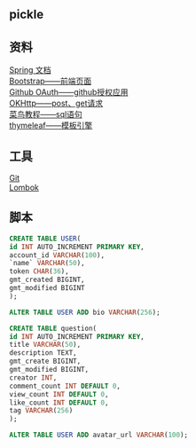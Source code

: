 ## pickle

## 资料
[Spring 文档](https://spring.io/guides)  
[Bootstrap——前端页面](https://v3.bootcss.com/getting-started/)  
[Github OAuth——github授权应用](https://developer.github.com/apps/building-oauth-apps/authorizing-oauth-apps/)  
[OKHttp——post、get请求](https://square.github.io/okhttp/)  
[菜鸟教程——sql语句](https://www.runoob.com/mysql/mysql-tutorial.html)  
[thymeleaf——模板引擎](https://www.thymeleaf.org/)

## 工具
[Git](https://git-scm.com/downloads)  
[Lombok](https://projectlombok.org/)  



## 脚本
```sql
CREATE TABLE USER(
id INT AUTO_INCREMENT PRIMARY KEY,
account_id VARCHAR(100),
`name` VARCHAR(50),
token CHAR(36),
gmt_created BIGINT,
gmt_modified BIGINT
);

ALTER TABLE USER ADD bio VARCHAR(256);

CREATE TABLE question(
id INT AUTO_INCREMENT PRIMARY KEY,
title VARCHAR(50),
description TEXT,
gmt_create BIGINT,
gmt_modified BIGINT,
creator INT,
comment_count INT DEFAULT 0,
view_count INT DEFAULT 0,
like_count INT DEFAULT 0,
tag VARCHAR(256)
);

ALTER TABLE USER ADD avatar_url VARCHAR(100);
```